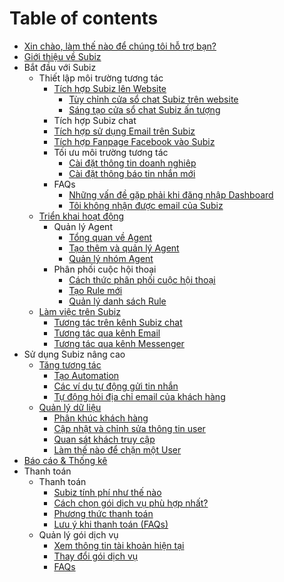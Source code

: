 # Table of contents

* [Xin chào, làm thế nào để chúng tôi hỗ trợ bạn?](README.md)
* [Giới thiệu về Subiz](subiz-la-gi.md)
* Bắt đầu với Subiz
  * Thiết lập môi trường tương tác
    * [Tích hợp Subiz lên Website](bat-dau-voi-subiz/thiet-lap-moi-truong-tuong-tac/tich-hop-subiz-len-website/README.md)
      * [Tùy chỉnh cửa sổ chat Subiz trên website](bat-dau-voi-subiz/thiet-lap-moi-truong-tuong-tac/tich-hop-subiz-len-website/untitled.md)
      * [Sáng tạo cửa sổ chat Subiz ấn tượng](bat-dau-voi-subiz/thiet-lap-moi-truong-tuong-tac/tich-hop-subiz-len-website/tuy-chinh-cua-so-subiz-chat.md)
    * Tích hợp Subiz chat
    * [Tích hợp sử dụng Email trên Subiz](bat-dau-voi-subiz/thiet-lap-moi-truong-tuong-tac/tich-hop-su-dung-email-tren-subiz.md)
    * [Tích hợp Fanpage Facebook vào Subiz](bat-dau-voi-subiz/thiet-lap-moi-truong-tuong-tac/tich-hop-fanpage-facebook-vao-subiz.md)
    * Tối ưu môi trường tương tác
      * [Cài đặt thông tin doanh nghiêp](bat-dau-voi-subiz/thiet-lap-moi-truong-tuong-tac/toi-uu-moi-truong-tuong-tac/cai-dat-thong-tin-doanh-nghiep.md)
      * [Cài đặt thông báo tin nhắn mới](bat-dau-voi-subiz/thiet-lap-moi-truong-tuong-tac/toi-uu-moi-truong-tuong-tac/cai-dat-thong-bao-tin-nhan-moi.md)
    * FAQs
      * [Những vấn đề gặp phải khi đăng nhập Dashboard](bat-dau-voi-subiz/thiet-lap-moi-truong-tuong-tac/faqs/untitled-1.md)
      * [Tôi không nhận được email của Subiz](bat-dau-voi-subiz/thiet-lap-moi-truong-tuong-tac/faqs/toi-khong-nhan-duoc-email-cua-subiz.md)
  * [Triển khai hoạt động](bat-dau-voi-subiz/untitled/README.md)
    * Quản lý Agent
      * [Tổng quan về Agent](bat-dau-voi-subiz/untitled/quan-ly-agent/cac-loai-agent.md)
      * [Tạo thêm và quản lý Agent](bat-dau-voi-subiz/untitled/quan-ly-agent/untitled.md)
      * [Quản lý nhóm Agent](bat-dau-voi-subiz/untitled/quan-ly-agent/untitled-1.md)
    * Phân phối cuộc hội thoại
      * [Cách thức phân phối cuộc hội thoại](bat-dau-voi-subiz/untitled/untitled/rule-phan-phoi-cuoc-hoi-thoai.md)
      * [Tạo Rule mới](bat-dau-voi-subiz/untitled/untitled/untitled.md)
      * [Quản lý danh sách Rule](bat-dau-voi-subiz/untitled/untitled/quan-ly-danh-sach-rule.md)
  * [Làm việc trên Subiz](bat-dau-voi-subiz/lam-viec-tren-subiz/README.md)
    * [Tương tác trên kênh Subiz chat](bat-dau-voi-subiz/lam-viec-tren-subiz/tuong-tac-tren-kenh-subiz-chat.md)
    * [Tương tác qua kênh Email](bat-dau-voi-subiz/lam-viec-tren-subiz/tuong-tac-qua-kenh-email.md)
    * [Tương tác qua kênh Messenger](bat-dau-voi-subiz/lam-viec-tren-subiz/tuong-tac-qua-kenh-messenger.md)
* Sử dụng Subiz nâng cao
  * [Tăng tương tác](su-dung-subiz-nang-cao/tang-tuong-tac/README.md)
    * [Tạo Automation](su-dung-subiz-nang-cao/tang-tuong-tac/tao-automation.md)
    * [Các ví dụ tự động gửi tin nhắn](su-dung-subiz-nang-cao/tang-tuong-tac/tu-dong-gui-tin-nhan-toi-khach-truy-cap.md)
    * [Tự động hỏi địa chỉ email của khách hàng](su-dung-subiz-nang-cao/tang-tuong-tac/untitled.md)
  * [Quản lý dữ liệu](su-dung-subiz-nang-cao/untitled/README.md)
    * [Phân khúc khách hàng](su-dung-subiz-nang-cao/untitled/phan-khuc-khach-hang.md)
    * [Cập nhật và chỉnh sửa thông tin user](su-dung-subiz-nang-cao/untitled/cap-nhat-va-chinh-sua-thong-tin-user.md)
    * [Quan sát khách truy cập](su-dung-subiz-nang-cao/untitled/quan-sat-khach-truy-cap.md)
    * [Làm thế nào để chặn một User](su-dung-subiz-nang-cao/untitled/lam-the-nao-de-chan-mot-user.md)
* [Báo cáo & Thống kê](bao-cao-and-thong-ke-1.md)
* Thanh toán
  * Thanh toán
    * [Subiz tính phí như thế nào](untitled/thanh-toan/subiz-tinh-phi-nhu-the-nao.md)
    * [Cách chọn gói dịch vụ phù hợp nhất?](untitled/thanh-toan/cach-chon-goi-dich-vu-phu-hop-nhat.md)
    * [Phương thức thanh toán](untitled/thanh-toan/untitled.md)
    * [Lưu ý khi thanh toán \(FAQs\)](untitled/thanh-toan/luu-y-khi-thanh-toan-faqs.md)
  * Quản lý gói dịch vụ
    * [Xem thông tin tài khoản hiện tại](untitled/untitled/xem-thong-tin-tai-khoan-hien-tai.md)
    * [Thay đổi gói dịch vụ](untitled/untitled/untitled.md)
    * [FAQs](untitled/untitled/untitled-1.md)

